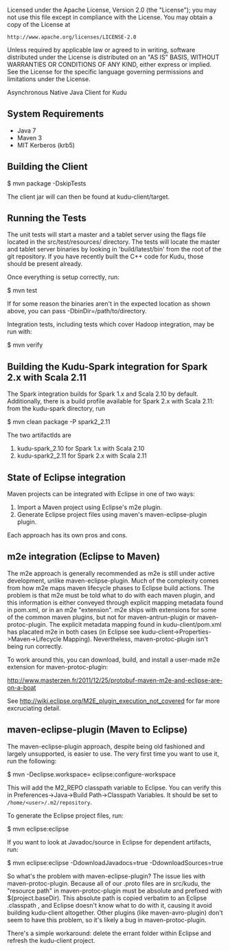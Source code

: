 
Licensed under the Apache License, Version 2.0 (the "License");
you may not use this file except in compliance with the License.
You may obtain a copy of the License at

    http://www.apache.org/licenses/LICENSE-2.0

Unless required by applicable law or agreed to in writing, software
distributed under the License is distributed on an "AS IS" BASIS,
WITHOUT WARRANTIES OR CONDITIONS OF ANY KIND, either express or implied.
See the License for the specific language governing permissions and
limitations under the License.

Asynchronous Native Java Client for Kudu

System Requirements
------------------------------------------------------------

- Java 7
- Maven 3
- MIT Kerberos (krb5)

Building the Client
------------------------------------------------------------

$ mvn package -DskipTests

The client jar will can then be found at kudu-client/target.

Running the Tests
------------------------------------------------------------

The unit tests will start a master and a tablet
server using the flags file located in the src/test/resources/
directory. The tests will locate the master and tablet server
binaries by looking in 'build/latest/bin' from the root of
the git repository. If you have recently built the C++ code
for Kudu, those should be present already.

Once everything is setup correctly, run:

$ mvn test

If for some reason the binaries aren't in the expected location
as shown above, you can pass
-DbinDir=/path/to/directory.

Integration tests, including tests which cover Hadoop integration,
may be run with:

$ mvn verify

Building the Kudu-Spark integration for Spark 2.x with Scala 2.11
------------------------------------------------------------

The Spark integration builds for Spark 1.x and Scala 2.10 by default.
Additionally, there is a build profile available for Spark 2.x with
Scala 2.11: from the kudu-spark directory, run

$ mvn clean package -P spark2_2.11

The two artifactIds are

1. kudu-spark_2.10 for Spark 1.x with Scala 2.10
2. kudu-spark2_2.11 for Spark 2.x with Scala 2.11

State of Eclipse integration
------------------------------------------------------------

Maven projects can be integrated with Eclipse in one of two
ways:

1. Import a Maven project using Eclipse's m2e plugin.
2. Generate Eclipse project files using maven's
   maven-eclipse-plugin plugin.

Each approach has its own pros and cons.

## m2e integration (Eclipse to Maven)

The m2e approach is generally recommended as m2e is still
under active development, unlike maven-eclipse-plugin. Much
of the complexity comes from how m2e maps maven lifecycle
phases to Eclipse build actions. The problem is that m2e
must be told what to do with each maven plugin, and this
information is either conveyed through explicit mapping
metadata found in pom.xml, or in an m2e "extension". m2e
ships with extensions for some of the common maven plugins,
but not for maven-antrun-plugin or maven-protoc-plugin. The
explicit metadata mapping found in kudu-client/pom.xml has
placated m2e in both cases (in Eclipse see
kudu-client->Properties->Maven->Lifecycle Mapping).
Nevertheless, maven-protoc-plugin isn't being run correctly.

To work around this, you can download, build, and install a
user-made m2e extension for maven-protoc-plugin:

  http://www.masterzen.fr/2011/12/25/protobuf-maven-m2e-and-eclipse-are-on-a-boat

See http://wiki.eclipse.org/M2E_plugin_execution_not_covered
for far more excruciating detail.

## maven-eclipse-plugin (Maven to Eclipse)

The maven-eclipse-plugin approach, despite being old
fashioned and largely unsupported, is easier to use. The
very first time you want to use it, run the following:

$ mvn -Declipse.workspace=<path-to-eclipse-workspace> eclipse:configure-workspace

This will add the M2_REPO classpath variable to Eclipse. You
can verify this in
Preferences->Java->Build Path->Classpath Variables. It
should be set to `/home/<user>/.m2/repository`.

To generate the Eclipse project files, run:

$ mvn eclipse:eclipse

If you want to look at Javadoc/source in Eclipse for
dependent artifacts, run:

$ mvn eclipse:eclipse -DdownloadJavadocs=true -DdownloadSources=true

So what's the problem with maven-eclipse-plugin? The issue
lies with maven-protoc-plugin. Because all of our .proto
files are in src/kudu, the "resource path" in
maven-protoc-plugin must be absolute and prefixed with
${project.baseDir). This absolute path is copied verbatim
to an Eclipse .classpath <classpathentry/>, and Eclipse
doesn't know what to do with it, causing it avoid building
kudu-client altogether. Other plugins (like
maven-avro-plugin) don't seem to have this problem, so it's
likely a bug in maven-protoc-plugin.

There's a simple workaround: delete the errant folder within
Eclipse and refresh the kudu-client project.
